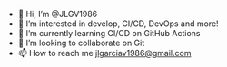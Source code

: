 - 👋 Hi, I’m @JLGV1986
- 👀 I’m interested in develop, CI/CD, DevOps and more!
- 🌱 I’m currently learning CI/CD on GitHub Actions
- 💞️ I’m looking to collaborate on Git
- 📫 How to reach me jlgarciav1986@gmail.com

<!---
JLGV1986/JLGV1986 is a ✨ special ✨ repository because its `README.md` (this file) appears on your GitHub profile.
You can click the Preview link to take a look at your changes.
--->
